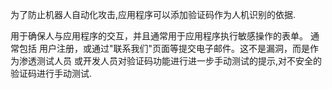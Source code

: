 为了防止机器人自动化攻击,应用程序可以添加验证码作为人机识别的依据.

用于确保人与应用程序的交互，并且通常用于应用程序执行敏感操作的表单。 通常包括
用户注册，或通过"联系我们"页面等提交电子邮件。这不是漏洞，而是作为渗透测试人员
或开发人员对验证码功能进行进一步手动测试的提示,对不安全的验证码进行手动测试.